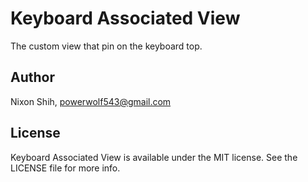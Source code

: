 # Keyboard Associated View
The custom view that pin on the keyboard top.

## Author

Nixon Shih, powerwolf543@gmail.com

## License

Keyboard Associated View is available under the MIT license. See the LICENSE file for more info.